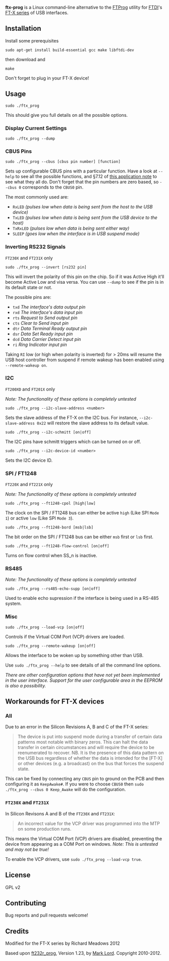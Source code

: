 **ftx-prog** is a Linux command-line alternative to the [FTProg](http://www.ftdichip.com/Support/Utilities.htm#FT_Prog) utility for [FTDI](http://www.ftdichip.com/)'s [FT-X series](http://www.ftdichip.com/FT-X.htm) of USB interfaces.

## Installation

Install some prerequisites

```
sudo apt-get install build-essential gcc make libftdi-dev
```

then download and

```
make
```

Don't forget to plug in your FT-X device!

## Usage

```
sudo ./ftx_prog
```

This should give you full details on all the possible options.

### Display Current Settings

```
sudo ./ftx_prog --dump
```

### CBUS Pins

```
sudo ./ftx_prog --cbus [cbus pin number] [function]
```

Sets up configurable CBUS pins with a particular function. Have a look at `--help` to see all the possible functions, and §7.12 of [this application note](http://www.ftdichip.com/Support/Documents/AppNotes/AN_201_FT-X%20MTP%20Memory%20Configuration.pdf) to see what they all do. Don't forget that the pin numbers are zero based, so `--cbus 0` corresponds to the `CBUS0` pin.

The most commonly used are:

* `RxLED` *(pulses low when data is being sent from the host to the USB device)*
* `TxLED` *(pulses low when data is being sent from the USB device to the host)*
* `TxRxLED` *(pulses low when data is being sent either way)*
* `SLEEP` *(goes low when the interface is in USB suspend mode)*

### Inverting RS232 Signals
`FT230X` and `FT231X` only

```
sudo ./ftx_prog --invert [rs232 pin]
```

This will invert the polarity of this pin on the chip. So if it was Active High it'll become Active Low and visa versa. You can use `--dump` to see if the pin is in its default state or not.

The possible pins are:
* `txd` *The interface's data output pin*
* `rxd` *The interface's data input pin*
* `rts` *Request to Send output pin*
* `cts` *Clear to Send input pin*
* `dtr` *Data Terminal Ready output pin*
* `dsr` *Data Set Ready input pin*
* `dcd` *Data Carrier Detect input pin*
* `ri` *Ring Indicator input pin*

Taking `RI` low (or high when polarity is inverted) for > 20ms will resume the USB host controller from suspend if remote wakeup has been enabled using `--remote-wakeup on`.

### I2C
`FT200XD` and `FT201X` only

*Note: The functionality of these options is completely untested*

```
sudo ./ftx_prog --i2c-slave-address <number>
```

Sets the slave address of the FT-X on the I2C bus. For instance, `--i2c-slave-address 0x22` will restore the slave address to its default value.

```
sudo ./ftx_prog --i2c-schmitt [on|off]
```

The I2C pins have schmitt triggers which can be turned on or off.


```
sudo ./ftx_prog --i2c-device-id <number>
```

Sets the I2C device ID.

### SPI / FT1248
`FT220X` and `FT221X` only

*Note: The functionality of these options is completely untested*

```
sudo ./ftx_prog --ft1248-cpol [high|low]
```

The clock on the SPI / FT1248 bus can either be active `high` (Like SPI `Mode 1`) or active `low` (Like SPI `Mode 3`).

```
sudo ./ftx_prog --ft1248-bord [msb|lsb]
```

The bit order on the SPI / FT1248 bus can be either `msb` first or `lsb` first.

```
sudo ./ftx_prog --ft1248-flow-control [on|off]
```

Turns on flow control when SS_n is inactive.

### RS485

*Note: The functionality of these options is completely untested*

```
sudo ./ftx_prog --rs485-echo-supp [on|off]
```

Used to enable echo supression if the interface is being used in a RS-485 system.

### Misc

```
sudo ./ftx_prog --load-vcp [on|off]
```

Controls if the Virtual COM Port (VCP) drivers are loaded.

```
sudo ./ftx_prog --remote-wakeup [on|off]
```

Allows the interface to be woken up by something other than USB.

Use `sudo ./ftx_prog --help` to see details of all the command line options.

*There are other configuration options that have not yet been implemented in the user interface. Support for the user configurable area in the EEPROM is also a possibility.*

## Workarounds for FT-X devices

### All

Due to an error in the Silicon Revisions A, B and C of the FT-X series:

> The device is put into suspend mode during a transfer of certain data patterns most notable with binary zeros. This can halt the data transfer in certain circumstances and will require the device to be reenumerated to recover.
> NB. It is the presence of this data pattern on the USB bus regardless of whether the data is intended for the [FT-X] or other devices (e.g. a broadcast) on the bus that forces the suspend state.

This can be fixed by connecting any `CBUS` pin to ground on the PCB and then configuring it as `KeepAwake#`. If you were to choose `CBUS0` then `sudo ./ftx_prog --cbus 0 Keep_Awake` will do the configuration.

### `FT230X` and `FT231X`

In Silicon Revisons A and B of the `FT230X` and `FT231X`:

> An incorrect value for the VCP driver was programmed into the MTP on some production runs.

This means the Virtual COM Port (VCP) drivers are disabled, preventing the device from appearing as a COM Port on windows. *Note: This is untested and may not be true!*

To enable the VCP drivers, use `sudo ./ftx_prog --load-vcp true`.

## License

GPL v2

## Contributing

Bug reports and pull requests welcome!

## Credits

Modified for the FT-X series by Richard Meadows 2012

Based upon [ft232r_prog](http://rtr.ca/ft232r/), Version 1.23, by [Mark Lord](http://rtr.ca/). Copyright 2010-2012.
